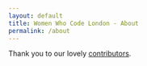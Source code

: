```yaml
---
layout: default
title: Women Who Code London - About
permalink: /about
---
```


Thank you to our lovely [contributors](https://github.com/WomenWhoCode/WWCode-London/graphs/contributors).
